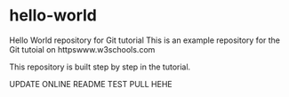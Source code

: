 # hello-world
Hello World repository for Git tutorial
This is an example repository for the Git tutoial on httpswww.w3schools.com

This repository is built step by step in the tutorial.

UPDATE ONLINE README
TEST PULL
HEHE